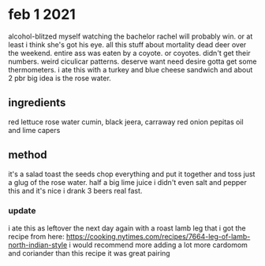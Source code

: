 # feb 1 2021

alcohol-blitzed myself
watching the bachelor
rachel will probably win. or at least i think she's got his eye.
all this stuff about mortality
dead deer over the weekend. entire ass was eaten by a coyote. or coyotes. didn't get their numbers.
weird ciculicar patterns.
deserve want need desire gotta get some thermometers.
i ate this with a turkey and blue cheese sandwich and about 2 pbr
big idea is the rose water.

## ingredients

red lettuce
rose water
cumin, black jeera, carraway
red onion
pepitas
oil and lime
capers


## method

it's a salad
toast the seeds
chop everything and put it together and toss
just a glug of the rose water.
half a big lime juice
i didn't even salt and pepper this and it's nice
i drank 3 beers real fast.

### update

i ate this as leftover the next day again with a roast lamb leg that i got the recipe from here: https://cooking.nytimes.com/recipes/7664-leg-of-lamb-north-indian-style i would recommend more adding a lot more cardomom and coriander than this recipe
it was great pairing